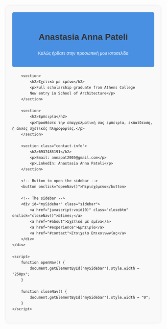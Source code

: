 <!DOCTYPE html>
<html lang="el">
<head>
    <meta charset="UTF-8">
    <meta name="viewport" content="width=device-width, initial-scale=1.0">
    <title>Προσωπική Ιστοσελίδα</title>
    <style>
        body {
            font-family: Arial, sans-serif;
            line-height: 1.6;
            margin: 0;
            padding: 20px;
        }
        .container {
            max-width: 800px;
            margin: 0 auto;
            background-color: #f9f9f9;
            padding: 20px;
            border-radius: 10px;
            box-shadow: 0 0 10px rgba(0,0,0,0.1);
        }
        header {
            text-align: center;
            padding: 20px;
            background-color: #4a90e2;
            color: white;
            border-radius: 5px;
            margin-bottom: 20px;
        }
        section {
            margin-bottom: 30px;
            padding: 20px;
            background-color: white;
            border-radius: 5px;
        }
        h1, h2 {
            color: #333;
        }
        .contact-info {
            background-color: #e8f4f8;
            padding: 15px;
            border-radius: 5px;
        }
        /* Sidebar styles */
        .sidebar {
            height: 100%;
            width: 0;
            position: fixed;
            z-index: 1;
            top: 0;
            right: 0;
            background-color: #111;
            overflow-x: hidden;
            transition: 0.5s;
            padding-top: 60px;
        }
        .sidebar a {
            padding: 8px 8px 8px 32px;
            text-decoration: none;
            font-size: 25px;
            color: #818181;
            display: block;
            transition: 0.3s;
        }
        .sidebar a:hover {
            color: #f1f1f1;
        }
        .sidebar .closebtn {
            position: absolute;
            top: 0;
            right: 25px;
            font-size: 36px;
        }
    </style>
</head>
<body>
    <div class="container">
        <header>
            <h1>Anastasia Anna Pateli</h1>
            <p>Καλώς ήρθατε στην προσωπική μου ιστοσελίδα</p>
        </header>

        <section>
            <h2>Σχετικά με εμένα</h2>
            <p>Full scholarship graduate from Athens College
            New entry in School of Architecture</p>
        </section>

        <section>
            <h2>Εμπειρία</h2>
            <p>Προσθέστε την επαγγελματική σας εμπειρία, εκπαίδευση, ή άλλες σχετικές πληροφορίες.</p>
        </section>

        <section class="contact-info">
            <h2>6937485191</h2>
            <p>Email: annapat2005@gmail.com</p>
            <p>LinkedIn: Anastasia Anna Pateli</p>
        </section>

        <!-- Button to open the sidebar -->
        <button onclick="openNav()">Περιεχόμενα</button>

        <!-- The sidebar -->
        <div id="mySidebar" class="sidebar">
            <a href="javascript:void(0)" class="closebtn" onclick="closeNav()">&times;</a>
            <a href="#about">Σχετικά με εμένα</a>
            <a href="#experience">Εμπειρία</a>
            <a href="#contact">Στοιχεία Επικοινωνίας</a>
        </div>
    </div>

    <script>
        function openNav() {
            document.getElementById("mySidebar").style.width = "250px";
        }

        function closeNav() {
            document.getElementById("mySidebar").style.width = "0";
        }
    </script>
</body>
</html>

